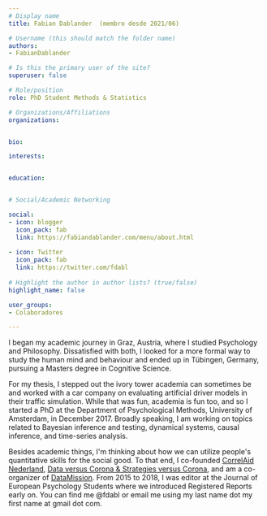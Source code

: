 ```yaml
---
# Display name
title: Fabian Dablander  (membro desde 2021/06)

# Username (this should match the folder name)
authors:
- FabianDablander 

# Is this the primary user of the site?
superuser: false

# Role/position
role: PhD Student Methods & Statistics

# Organizations/Affiliations
organizations:


bio:

interests:


education:


# Social/Academic Networking

social:
- icon: blogger
  icon_pack: fab
  link: https://fabiandablander.com/menu/about.html
  
- icon: Twitter
  icon_pack: fab
  link: https://twitter.com/fdabl
    
# Highlight the author in author lists? (true/false)
highlight_name: false

user_groups:
- Colaboradores

---
```


I began my academic journey in Graz, Austria, where I studied Psychology and Philosophy. Dissatisfied with both, I looked for a more formal way to study the human mind and behaviour and ended up in Tübingen, Germany, pursuing a Masters degree in Cognitive Science.

For my thesis, I stepped out the ivory tower academia can sometimes be and worked with a car company on evaluating artificial driver models in their traffic simulation. While that was fun, academia is fun too, and so I started a PhD at the Department of Psychological Methods, University of Amsterdam, in December 2017. Broadly speaking, I am working on topics related to Bayesian inference and testing, dynamical systems, causal inference, and time-series analysis.

Besides academic things, I'm thinking about how we can utilize people's quantitative skills for the social good. To that end, I co-founded [CorrelAid Nederland](https://twitter.com/CorrelAidxNL), [Data versus Corona & Strategies versus Corona](https://scienceversuscorona.com/), and am a co-organizer of [DataMission](https://www.meetup.com/pt-BR/DataMission-Data-and-Digital-Technology-for-Humanity/). From 2015 to 2018, I was editor at the Journal of European Psychology Students where we introduced Registered Reports early on. You can find me @fdabl or email me using my last name dot my first name at gmail dot com.

